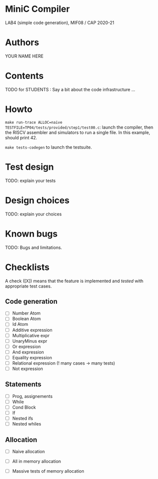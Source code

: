 # MiniC Compiler 
LAB4 (simple code generation), MIF08 / CAP 2020-21

# Authors

YOUR NAME HERE

# Contents

TODO for STUDENTS : Say a bit about the code infrastructure ...

# Howto

`make run-trace ALLOC=naive TESTFILE=TP04/tests/provided/step1/test00.c`: launch the compiler, then the RISCV assembler and simulators to run a single file. In this example, should print 42.

`make tests-codegen` to launch the testsuite.

# Test design 

TODO: explain your tests

# Design choices

TODO: explain your choices

# Known bugs

TODO: Bugs and limitations.

# Checklists

A check ([X]) means that the feature is implemented 
and *tested* with appropriate test cases.

## Code generation

- [ ] Number Atom 
- [ ] Boolean Atom
- [ ] Id Atom 
- [ ] Additive expression
- [ ] Multiplicative expr
- [ ] UnaryMinus expr
- [ ] Or expression
- [ ] And expression
- [ ] Equality expression
- [ ] Relational expression (! many cases -> many tests)
- [ ] Not expression

## Statements

- [ ] Prog, assignements
- [ ] While
- [ ] Cond Block
- [ ] If
- [ ] Nested ifs
- [ ] Nested whiles

## Allocation

- [ ] Naive allocation
- [ ] All in memory allocation
- [ ] Massive tests of memory allocation

